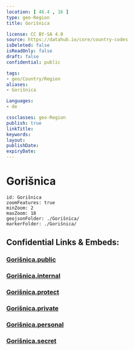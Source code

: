 ```yaml
---
location: [ 46.4 , 16 ] 
type: geo-Region
title: Gorišnica

license: CC BY-SA 4.0
source: https://datahub.io/core/country-codes
isDeleted: false
isReadOnly: false
draft: false
confidential: public

tags:
- geo/Country/Region
aliases:
- Gorišnica

Languages:
- de

cssclasses: geo-Region
publish: true
linkTitle: 
keywords: 
layout: 
publishDate: 
expiryDate: 
---
```


# Gorišnica

```leaflet
id: Gorišnica
zoomFeatures: true 
minZoom: 2 
maxZoom: 18
geojsonFolder: ./Gorišnica/
markerFolder: ./Gorišnica/
```


## Confidential Links & Embeds: 

### [Gorišnica.public](/_public/\Earth\Continent\Europe\Europe~Central\Slovenia\Regions~Slovenia\Podravska\counties~PodravskaGorišnica.public.md) 

### [Gorišnica.internal](/_internal/\Earth\Continent\Europe\Europe~Central\Slovenia\Regions~Slovenia\Podravska\counties~PodravskaGorišnica.internal.md) 

### [Gorišnica.protect](/_protect/\Earth\Continent\Europe\Europe~Central\Slovenia\Regions~Slovenia\Podravska\counties~PodravskaGorišnica.protect.md) 

### [Gorišnica.private](/_private/\Earth\Continent\Europe\Europe~Central\Slovenia\Regions~Slovenia\Podravska\counties~PodravskaGorišnica.private.md) 

### [Gorišnica.personal](/_personal/\Earth\Continent\Europe\Europe~Central\Slovenia\Regions~Slovenia\Podravska\counties~PodravskaGorišnica.personal.md) 

### [Gorišnica.secret](/_secret/\Earth\Continent\Europe\Europe~Central\Slovenia\Regions~Slovenia\Podravska\counties~PodravskaGorišnica.secret.md)

